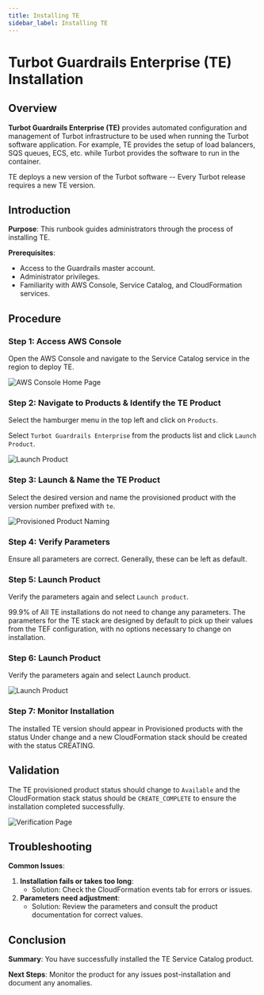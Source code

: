 ```yaml
---
title: Installing TE
sidebar_label: Installing TE
---
```


# Turbot Guardrails Enterprise (TE) Installation

## Overview

**Turbot Guardrails Enterprise (TE)** provides automated configuration and management of
Turbot infrastructure to be used when running the Turbot software application.
For example, TE provides the setup of load balancers, SQS queues, ECS, etc.
while Turbot provides the software to run in the container.

TE deploys a new version of the Turbot software -- Every Turbot release requires
a new TE version.

## Introduction

**Purpose**: This runbook guides administrators through the process of installing TE.

**Prerequisites**:
- Access to the Guardrails master account.
- Administrator privileges.
- Familiarity with AWS Console, Service Catalog, and CloudFormation services.

## Procedure

### Step 1: Access AWS Console

Open the AWS Console and navigate to the Service Catalog service in the region to deploy TE.

![AWS Console Home Page](/images/docs/guardrails/aws-console.png)

### Step 2: Navigate to Products & Identify the TE Product

Select the hamburger menu in the top left and click on `Products`.

Select `Turbot Guardrails Enterprise` from the products list and click `Launch Product`.

![Launch Product ](/images/docs/guardrails/aws-service-catalog-launch-product.png)


### Step 3: Launch & Name the TE Product

Select the desired version and name the provisioned product with the version number prefixed with `te`.

![Provisioned Product Naming](/images/docs/guardrails/provisioned_product_naming.png)

### Step 4: Verify Parameters

Ensure all parameters are correct. Generally, these can be left as default.

<!-- ![Parameters Verification Page](screenshot_parameters_verification.png) -->

### Step 5: Launch Product

Verify the parameters again and select `Launch product`.

99.9% of All TE installations do not need to change any parameters.  The parameters for the TE stack are designed by default to pick up their values from the TEF configuration, with no options necessary to change on installation.

### Step 6: Launch Product

Verify the parameters again and select Launch product.

![Launch Product](/images/docs/guardrails/aws-service-catalog-launch-action.png)


### Step 7: Monitor Installation

The installed TE version should appear in Provisioned products with the status Under change and a new CloudFormation stack should be created with the status CREATING.

## Validation

The TE provisioned product status should change to `Available` and the CloudFormation stack status should be `CREATE_COMPLETE` to ensure the installation completed successfully.

![Verification Page](/images/docs/guardrails/aws-service-catalog-verification-page.png)


## Troubleshooting

**Common Issues**:

1. **Installation fails or takes too long**:
    - Solution: Check the CloudFormation events tab for errors or issues.
2. **Parameters need adjustment**:
    - Solution: Review the parameters and consult the product documentation for correct values.

## Conclusion

**Summary**: You have successfully installed the TE Service Catalog product.

**Next Steps**: Monitor the product for any issues post-installation and document any anomalies.
